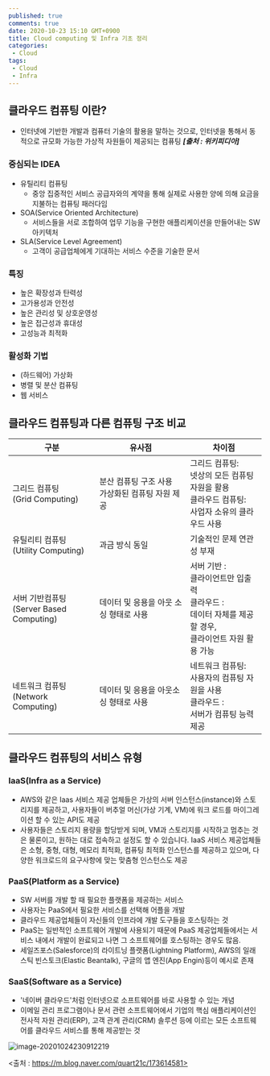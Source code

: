 ```yaml
---
published: true
comments: true
date: 2020-10-23 15:10 GMT+0900
title: Cloud computing 및 Infra 기초 정리
categories:
 - Cloud 
tags: 
 - Cloud
 - Infra
---
```


## 클라우드 컴퓨팅 이란?

* 인터넷에 기반한 개발과 컴퓨터 기술의 활용을 말하는 것으로, 인터넷을 통해서 동적으로 규모화 가능한 
  가상적 자원들이 제공되는 컴퓨팅 ***[출처 : 위키피디아]***

### 중심되는 IDEA

* 유틸리티 컴퓨팅
  * 중앙 집중적인 서비스 공급자와의 계약을 통해 실제로 사용한 양에 의해 
    요금을 지불하는 컴퓨팅 패러다임
* SOA(Service Oriented Architecture)
  * 서비스들을 서로 조합하여 업무 기능을 구현한 애플리케이션을 만들어내는 SW 아키텍처
* SLA(Service Level Agreement)
  * 고객이 공급업체에게 기대하는 서비스 수준을 기술한 문서

### 특징

* 높은 확장성과 탄력성
* 고가용성과 안전성
* 높은 관리성 및 상호운영성
* 높은 접근성과 휴대성
* 고성능과 최적화

### 활성화 기법

* (하드웨어) 가상화
* 병렬 및 분산 컴퓨팅
* 웹 서비스



## 클라우드 컴퓨팅과 다른 컴퓨팅 구조 비교

| 구분                                          | 유사점                                               | 차이점                                                       |
| --------------------------------------------- | ---------------------------------------------------- | ------------------------------------------------------------ |
| 그리드 컴퓨팅<br />(Grid Computing)           | 분산 컴퓨팅 구조 사용<br />가상화된 컴퓨팅 자원 제공 | 그리드 컴퓨팅: <br />넷상의 모든 컴퓨팅 자원을 활용<br />클라우드 컴퓨팅:<br />사업자 소유의 클라우드 사용 |
| 유틸리티 컴퓨팅<br />(Utility Computing)      | 과금 방식 동일                                       | 기술적인 문제 연관성 부재                                    |
| 서버 기반컴퓨팅<br />(Server Based Computing) | 데이터 및 응용을 아웃 소싱 형태로 사용               | 서버 기반 :<br />클라이언트만 입출력<br />클라우드 :<br />데이터 자체를 제공할 경우, <br />클라이언트 자원 활용 가능 |
| 네트워크 컴퓨팅<br />(Network Computing)      | 데이터 및 응용을 아웃소싱 형태로 사용                | 네트워크 컴퓨팅:<br />사용자의 컴퓨팅 자원을 사용<br />클라우드 :<br />서버가 컴퓨팅 능력 제공 |



## 클라우드 컴퓨팅의 서비스 유형

### IaaS(Infra as a Service)

* AWS와 같은 Iaas 서비스 제공 업체들은 가상의 서버 인스턴스(instance)와 스토리지를 제공하고, 사용자들이 버추얼 머신(가상 기계, VM)에 워크 로드를 마이그레이션 할 수 있는 API도 제공 
* 사용자들은 스토리지 용량을 할당받게 되며, VM과 스토리지를 시작하고 멈추는 것은 물론이고, 원하는 대로 접속하고 설정도 할 수 있습니다. IaaS 서비스 제공업체들은 소형, 중형, 대형, 메모리 최적화, 컴퓨팅 최적화 인스턴스를 제공하고 있으며, 다양한 워크로드의 요구사항에 맞는 맞춤형 인스턴스도 제공

### PaaS(Platform as a Service)

* SW 서버를 개발 할 때 필요한 플랫폼을 제공하는 서비스
* 사용자는 PaaS에서 필요한 서비스를 선택해 어플을 개발
* 클라우드 제공업체들이 자신들의 인프라에 개발 도구들을 호스팅하는 것
* PaaS는 일반적인 소프트웨어 개발에 사용되기 때문에 PaaS 제공업체들에서는 서비스 내에서 개발이 
  완료되고 나면 그 소프트웨어를 호스팅하는 경우도 많음.
* 세일즈포스(Salesforce)의 라이트닝 플랫폼(Lightning Platform), AWS의 일래스틱 빈스토크(Elastic Beantalk), 구글의 앱 엔진(App Engin)등이 예시로 존재

### SaaS(Software as a Service)

* '네이버 클라우드'처럼 인터넷으로 소프트웨어를 바로 사용할 수 있는 개념
*  이메일 관리 프로그램이나 문서 관련 소프트웨어에서 기업의 핵심 애플리케이션인 전사적 자원 관리(ERP), 
  고객 관계 관리(CRM) 솔루션 등에 이르는 모든 소프트웨어를 클라우드 서비스를 통해 제공받는 것

![image-20201024230912219](/assets/images/image-20201024230912219)

<출처 : https://m.blog.naver.com/quart21c/173614581>

